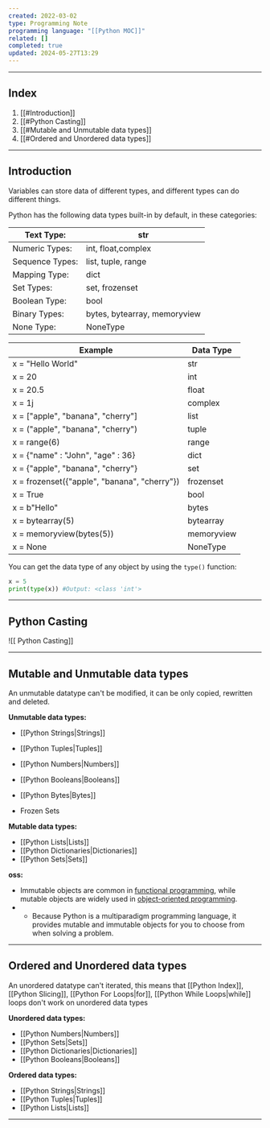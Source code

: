 ```yaml
---
created: 2022-03-02
type: Programming Note
programming language: "[[Python MOC]]"
related: []
completed: true
updated: 2024-05-27T13:29
---
```

---
## Index
1. [[#Introduction]]
2. [[#Python Casting]]
3. [[#Mutable and Unmutable data types]]
4. [[#Ordered and Unordered data types]]

---
## Introduction

Variables can store data of different types, and different types can do different things.

Python has the following data types built-in by default, in these categories:

| Text Type: | str |
| --- | --- |
| Numeric Types: | int, float,complex |
| Sequence Types: | list, tuple, range |
| Mapping Type: | dict |
| Set Types: | set, frozenset |
| Boolean Type: | bool |
| Binary Types: | bytes, bytearray, memoryview |
| None Type: | NoneType |

| Example | Data Type |
| --- | --- |
| x = "Hello World" | str |
| x = 20 | int |
| x = 20.5 | float |
| x = 1j | complex |
| x = ["apple", "banana", "cherry"] | list |
| x = ("apple", "banana", "cherry") | tuple |
| x = range(6) | range |
| x = {"name" : "John", "age" : 36} | dict |
| x = {"apple", "banana", "cherry"} | set |
| x = frozenset({"apple", "banana", "cherry"}) | frozenset |
| x = True | bool |
| x = b"Hello" | bytes |
| x = bytearray(5) | bytearray |
| x = memoryview(bytes(5)) | memoryview |
| x = None | NoneType |

You can get the data type of any object by using the `type()` function:

```python
x = 5
print(type(x)) #Output: <class 'int'>
```

---

##  Python Casting
![[ Python Casting]]

---
## Mutable and Unmutable data types
An unmutable datatype can't be modified, it can be only copied, rewritten and deleted.

**Unmutable data types:**
- [[Python Strings|Strings]]
- [[Python Tuples|Tuples]]
- [[Python Numbers|Numbers]]
- [[Python Booleans|Booleans]]
- [[Python Bytes|Bytes]]

- Frozen Sets

**Mutable data types:**
- [[Python Lists|Lists]]
- [[Python Dictionaries|Dictionaries]]
- [[Python Sets|Sets]]

**oss:**
- Immutable objects are common in [functional programming](https://realpython.com/python-functional-programming/), while mutable objects are widely used in [object-oriented programming](https://realpython.com/python3-object-oriented-programming/). 
- - Because Python is a multiparadigm programming language, it provides mutable and immutable objects for you to choose from when solving a problem.

---

## Ordered and Unordered data types
An unordered datatype can't iterated, this means that [[Python Index]], [[Python Slicing]], [[Python For Loops|for]], [[Python While Loops|while]] loops don't work on unordered data types

**Unordered data types:**
- [[Python Numbers|Numbers]]
- [[Python Sets|Sets]]
- [[Python Dictionaries|Dictionaries]]
- [[Python Booleans|Booleans]]

**Ordered data types:**
- [[Python Strings|Strings]]
- [[Python Tuples|Tuples]]
- [[Python Lists|Lists]]

---